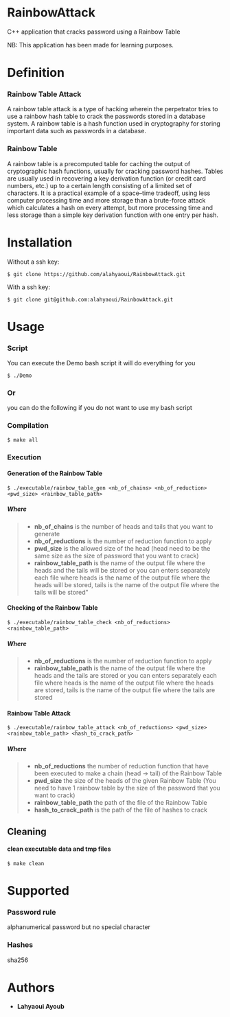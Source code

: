 # RainbowAttack
C++ application that cracks password using a Rainbow Table

NB: This application has been made for learning purposes. 

# Definition

### Rainbow Table Attack
A rainbow table attack is a type of hacking wherein the perpetrator tries to use a rainbow hash table to crack the passwords stored in a database system. A rainbow table is a hash function used in cryptography for storing important data such as passwords in a database.

### Rainbow Table
A rainbow table is a precomputed table for caching the output of cryptographic hash functions, usually for cracking password hashes. Tables are usually used in recovering a key derivation function (or credit card numbers, etc.) up to a certain length consisting of a limited set of characters. It is a practical example of a space–time tradeoff, using less computer processing time and more storage than a brute-force attack which calculates a hash on every attempt, but more processing time and less storage than a simple key derivation function with one entry per hash.

# Installation
Without a ssh key:
```
$ git clone https://github.com/alahyaoui/RainbowAttack.git
```
With a ssh key:
```
$ git clone git@github.com:alahyaoui/RainbowAttack.git
```
# Usage

### Script
You can execute the Demo bash script it will do everything for you
```
$ ./Demo
```
### Or
you can do the following if you do not want to use my bash script

### Compilation
```
$ make all
```
### Execution
#### Generation of the Rainbow Table
```
$ ./executable/rainbow_table_gen <nb_of_chains> <nb_of_reduction> <pwd_size> <rainbow_table_path>
```

##### Where
> - **nb_of_chains** is the number of heads and tails that you want to generate
> - **nb_of_reductions** is the number of reduction function to apply
> - **pwd_size** is the allowed size of the head (head need to be the same size as the size of password that you want to crack)
> - **rainbow_table_path** is the name of the output file where the heads and the tails will be stored 
>or you can enters separately each file where
>heads is the name of the output file where the heads will be stored,
>tails is the name of the output file where the tails will be stored"

#### Checking of the Rainbow Table
```
$ ./executable/rainbow_table_check <nb_of_reductions> <rainbow_table_path>
```
##### Where
> - **nb_of_reductions** is the number of reduction function to apply
> - **rainbow_table_path** is the name of the output file where the heads and the tails are stored 
>or you can enters separately each file where 
>heads is the name of the output file where the heads are stored,
>tails is the name of the output file where the tails are stored


#### Rainbow Table Attack
```
$ ./executable/rainbow_table_attack <nb_of_reductions> <pwd_size> <rainbow_table_path> <hash_to_crack_path>
```
##### Where
> - **nb_of_reductions** the number of reduction function that have been executed to make a chain (head -> tail) of the Rainbow Table
> - **pwd_size** the size of the heads of the given Rainbow Table (You need to have 1 rainbow table by the size of the password that you want to crack)
> - **rainbow_table_path** the path of the file of the Rainbow Table
> - **hash_to_crack_path** is the path of the file of hashes to crack
            
## Cleaning
#### clean executable data and tmp files
```
$ make clean
```
# Supported
### Password rule
alphanumerical password but no special character

###  Hashes
sha256

# Authors
- **Lahyaoui Ayoub**
